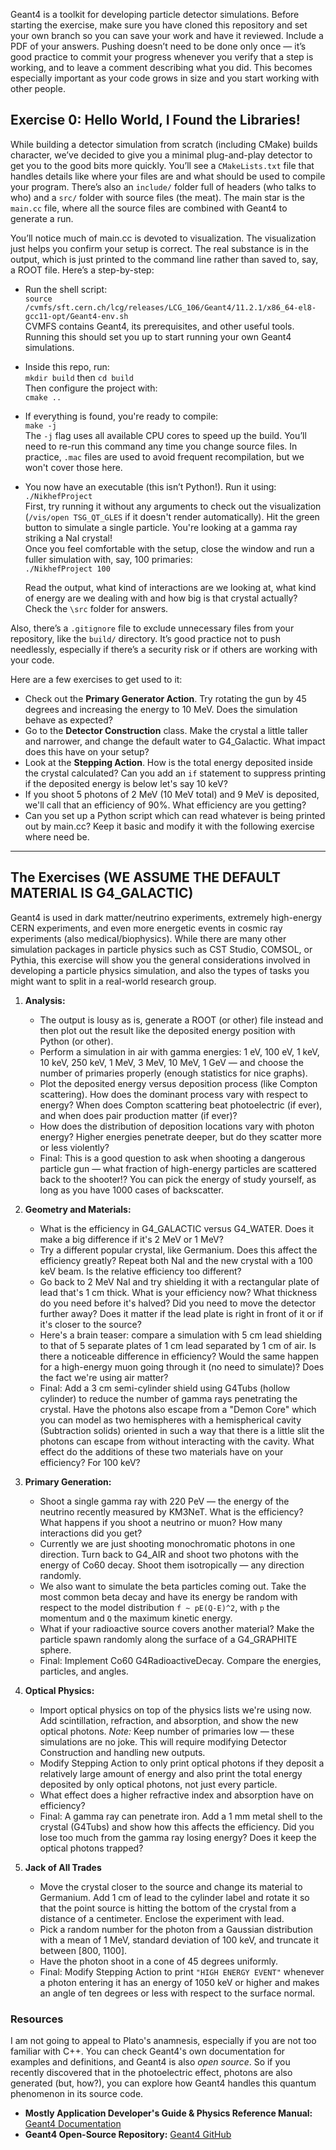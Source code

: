 Geant4 is a toolkit for developing particle detector simulations. Before starting the exercise, make sure you have cloned this repository and set your own branch so you can save your work and have it reviewed. Include a PDF of your answers. Pushing doesn’t need to be done only once — it’s good practice to commit your progress whenever you verify that a step is working, and to leave a comment describing what you did. This becomes especially important as your code grows in size and you start working with other people.

## Exercise 0: Hello World, I Found the Libraries!

While building a detector simulation from scratch (including CMake) builds character, we’ve decided to give you a minimal plug-and-play detector to get you to the good bits more quickly. You’ll see a `CMakeLists.txt` file that handles details like where your files are and what should be used to compile your program. There’s also an `include/` folder full of headers (who talks to who) and a `src/` folder with source files (the meat). The main star is the `main.cc` file, where all the source files are combined with Geant4 to generate a run.

You’ll notice much of main.cc is devoted to visualization. The visualization just helps you confirm your setup is correct. The real substance is in the output, which is just printed to the command line rather than saved to, say, a ROOT file. Here’s a step-by-step:

- Run the shell script:  
  `source /cvmfs/sft.cern.ch/lcg/releases/LCG_106/Geant4/11.2.1/x86_64-el8-gcc11-opt/Geant4-env.sh`  
  CVMFS contains Geant4, its prerequisites, and other useful tools. Running this should set you up to start running your own Geant4 simulations.

- Inside this repo, run:  
  `mkdir build` then `cd build`  
  Then configure the project with:  
  `cmake ..`

- If everything is found, you're ready to compile:  
  `make -j`  
  The `-j` flag uses all available CPU cores to speed up the build. You’ll need to re-run this command any time you change source files. In practice, `.mac` files are used to avoid frequent recompilation, but we won't cover those here.

- You now have an executable (this isn’t Python!). Run it using:  
  `./NikhefProject`  
  First, try running it without any arguments to check out the visualization (`/vis/open TSG_QT_GLES` if it doesn't render automatically). Hit the green button to simulate a single particle. You're looking at a gamma ray striking a NaI crystal!  
  Once you feel comfortable with the setup, close the window and run a fuller simulation with, say, 100 primaries:  
  `./NikhefProject 100`
  
  Read the output, what kind of interactions are we looking at, what kind of energy are we dealing with and how big is that crystal actually? Check the `\src` folder for answers.

Also, there’s a `.gitignore` file to exclude unnecessary files from your repository, like the `build/` directory. It’s good practice not to push needlessly, especially if there’s a security risk or if others are working with your code.

Here are a few exercises to get used to it:

- Check out the **Primary Generator Action**. Try rotating the gun by 45 degrees and increasing the energy to 10 MeV. Does the simulation behave as expected? 
- Go to the **Detector Construction** class. Make the crystal a little taller and narrower, and change the default water to G4_Galactic. What impact does this have on your setup?
- Look at the **Stepping Action**. How is the total energy deposited inside the crystal calculated? Can you add an `if` statement to suppress printing if the deposited energy is below let's say 10 keV?
- If you shoot 5 photons of 2 MeV (10 MeV total) and 9 MeV is deposited, we'll call that an efficiency of 90%. What efficiency are you getting?
- Can you set up a Python script which can read whatever is being printed out by main.cc? Keep it basic and modify it with the following exercise where need be.
---

## The Exercises (WE ASSUME THE DEFAULT MATERIAL IS G4_GALACTIC)

Geant4 is used in dark matter/neutrino experiments, extremely high-energy CERN experiments, and even more energetic events in cosmic ray experiments (also medical/biophysics). While there are many other simulation packages in particle physics such as CST Studio, COMSOL, or Pythia, this exercise will show you the general considerations involved in developing a particle physics simulation, and also the types of tasks you might want to split in a real-world research group.

1. **Analysis:**
   - The output is lousy as is, generate a ROOT (or other) file instead and then plot out the result like the deposited energy position with Python (or other).
   - Perform a simulation in air with gamma energies: 1 eV, 100 eV, 1 keV, 10 keV, 250 keV, 1 MeV, 3 MeV, 10 MeV, 1 GeV — and choose the number of primaries properly (enough statistics for nice graphs).
   - Plot the deposited energy versus deposition process (like Compton scattering). How does the dominant process vary with respect to energy? When does Compton scattering beat photoelectric (if ever), and when does pair production matter (if ever)?
   - How does the distribution of deposition locations vary with photon energy? Higher energies penetrate deeper, but do they scatter more or less violently?
   - Final: This is a good question to ask when shooting a dangerous particle gun — what fraction of high-energy particles are scattered back to the shooter!? You can pick the energy of study yourself, as long as you have 1000 cases of backscatter.

2. **Geometry and Materials:**
   - What is the efficiency in G4_GALACTIC versus G4_WATER. Does it make a big difference if it's 2 MeV or 1 MeV?
   - Try a different popular crystal, like Germanium. Does this affect the efficiency greatly? Repeat both NaI and the new crystal with a 100 keV beam. Is the relative efficiency too different?
   - Go back to 2 MeV NaI and try shielding it with a rectangular plate of lead that's 1 cm thick. What is your efficiency now? What thickness do you need before it's halved? Did you need to move the detector further away? Does it matter if the lead plate is right in front of it or if it's closer to the source?
   - Here's a brain teaser: compare a simulation with 5 cm lead shielding to that of 5 separate plates of 1 cm lead separated by 1 cm of air. Is there a noticeable difference in efficiency? Would the same happen for a high-energy muon going through it (no need to simulate)? Does the fact we're using air matter?
   - Final: Add a 3 cm semi-cylinder shield using G4Tubs (hollow cylinder) to reduce the number of gamma rays penetrating the crystal. Have the photons also escape from a "Demon Core" which you can model as two hemispheres with a hemispherical cavity (Subtraction solids) oriented in such a way that there is a little slit the photons can escape from without interacting with the cavity. What effect do the additions of these two materials have on your efficiency? For 100 keV?

3. **Primary Generation:**
   - Shoot a single gamma ray with 220 PeV — the energy of the neutrino recently measured by KM3NeT. What is the efficiency? What happens if you shoot a neutrino or muon? How many interactions did you get?
   - Currently we are just shooting monochromatic photons in one direction. Turn back to G4_AIR and shoot two photons with the energy of Co60 decay. Shoot them isotropically — any direction randomly.
   - We also want to simulate the beta particles coming out. Take the most common beta decay and have its energy be random with respect to the model distribution `f ~ pE(Q-E)^2`, with `p` the momentum and `Q` the maximum kinetic energy.
   - What if your radioactive source covers another material? Make the particle spawn randomly along the surface of a G4_GRAPHITE sphere.
   - Final: Implement Co60 G4RadioactiveDecay. Compare the energies, particles, and angles.

4. **Optical Physics:**
   - Import optical physics on top of the physics lists we're using now. Add scintillation, refraction, and absorption, and show the new optical photons. *Note:* Keep number of primaries low — these simulations are no joke. This will require modifying Detector Construction and handling new outputs.
   - Modify Stepping Action to only print optical photons if they deposit a relatively large amount of energy and also print the total energy deposited by only optical photons, not just every particle.
   - What effect does a higher refractive index and absorption have on efficiency?
   - Final: A gamma ray can penetrate iron. Add a 1 mm metal shell to the crystal (G4Tubs) and show how this affects the efficiency. Did you lose too much from the gamma ray losing energy? Does it keep the optical photons trapped?

5. **Jack of All Trades**
   - Move the crystal closer to the source and change its material to Germanium. Add 1 cm of lead to the cylinder label and rotate it so that the point source is hitting the bottom of the crystal from a distance of a centimeter. Enclose the experiment with lead.
   - Pick a random number for the photon from a Gaussian distribution with a mean of 1 MeV, standard deviation of 100 keV, and truncate it between [800, 1100].
   - Have the photon shoot in a cone of 45 degrees uniformly.
   - Final: Modify Stepping Action to print `"HIGH ENERGY EVENT"` whenever a photon entering it has an energy of 1050 keV or higher and makes an angle of ten degrees or less with respect to the surface normal.

### Resources

I am not going to appeal to Plato's anamnesis, especially if you are not too familiar with C++. You can check Geant4's own documentation for examples and definitions, and Geant4 is also *open source*. So if you recently discovered that in the photoelectric effect, photons are also generated (but, how?), you can explore how Geant4 handles this quantum phenomenon in its source code.

- **Mostly Application Developer's Guide & Physics Reference Manual:** [Geant4 Documentation](https://geant4.web.cern.ch/docs/)
- **Geant4 Open-Source Repository:** [Geant4 GitHub](https://github.com/Geant4/Geant4)
